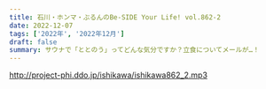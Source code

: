 ```yaml
---
title: 石川・ホンマ・ぶるんのBe-SIDE Your Life! vol.862-2
date: 2022-12-07
tags: ['2022年', '2022年12月']
draft: false
summary: サウナで「ととのう」ってどんな気分ですか？立食についてメールが…！
---
```


http://project-phi.ddo.jp/ishikawa/ishikawa862_2.mp3

